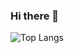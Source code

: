 ### Hi there 👋

![Top Langs](https://github-readme-stats.vercel.app/api/top-langs/?username=isaigm&theme=tokyonight)

